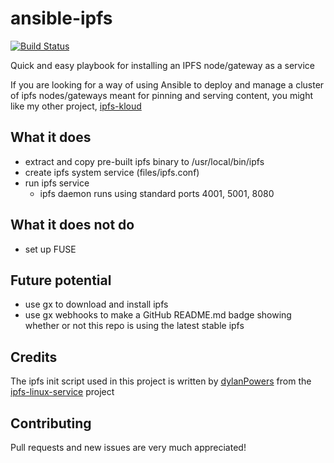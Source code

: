 # ansible-ipfs

[![Build Status](https://travis-ci.org/insanity54/ansible-ipfs.svg?branch=master)](https://travis-ci.org/insanity54/ansible-ipfs)

Quick and easy playbook for installing an IPFS node/gateway as a service

If you are looking for a way of using Ansible to deploy and manage a cluster of ipfs nodes/gateways meant for pinning and serving content, you might like my other project, [ipfs-kloud](https://github.com/insanity54/ipfs-kloud)


## What it does

* extract and copy pre-built ipfs binary to /usr/local/bin/ipfs
* create ipfs system service (files/ipfs.conf)
* run ipfs service
  * ipfs daemon runs using standard ports 4001, 5001, 8080



## What it does not do

* set up FUSE


## Future potential

* use gx to download and install ipfs
* use gx webhooks to make a GitHub README.md badge showing whether or not this repo is using the latest stable ipfs


## Credits

The ipfs init script used in this project is written by [dylanPowers](https://github.com/dylanPowers) from the [ipfs-linux-service](https://github.com/dylanPowers/ipfs-linux-service) project


## Contributing

Pull requests and new issues are very much appreciated!
